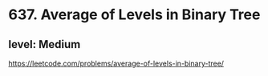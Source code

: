 # 637. Average of Levels in Binary Tree
## level: Medium

https://leetcode.com/problems/average-of-levels-in-binary-tree/
